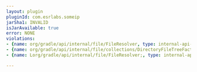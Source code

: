 ```yaml
---
layout: plugin
pluginId: com.esrlabs.someip
jarSha1: INVALID
isJarAvailable: true
error: NONE
violations:
- {name: org/gradle/api/internal/file/FileResolver, type: internal-api-usage}
- {name: org/gradle/api/internal/file/collections/DirectoryFileTreeFactory, type: internal-api-usage}
- {name: Lorg/gradle/api/internal/file/FileResolver;, type: internal-api-usage}

---
```

